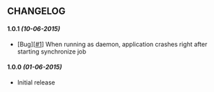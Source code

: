 ## CHANGELOG

#### **1.0.1** _(10-06-2015)_
- [Bug][[#1](https://github.com/gorzechowski/gwatchd/issues/1)] When running as daemon, application crashes right after starting synchronize job

#### **1.0.0** _(01-06-2015)_
- Initial release 
